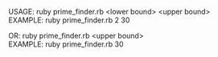 <p>USAGE: ruby prime_finder.rb &lt;lower bound&gt; &lt;upper bound&gt;<br>
EXAMPLE: ruby prime_finder.rb 2 30

<p>OR: ruby prime_finder.rb &lt;upper bound&gt;<br>
EXAMPLE: ruby prime_finder.rb 30
